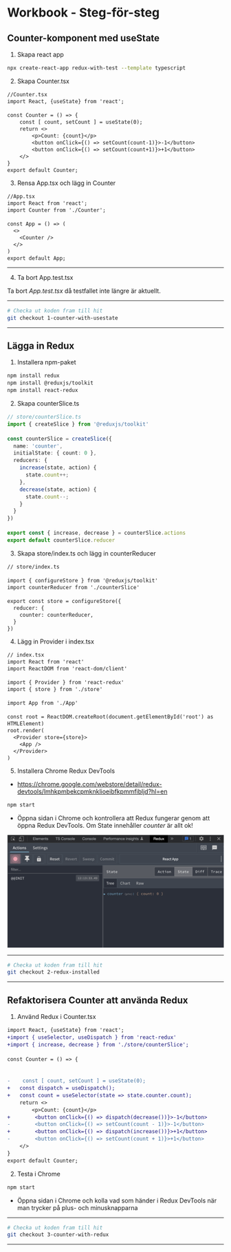 # Workbook - Steg-för-steg
## Counter-komponent med useState

1. Skapa react app

```sh
npx create-react-app redux-with-test --template typescript
```

2. Skapa Counter.tsx

```tsx
//Counter.tsx
import React, {useState} from 'react';

const Counter = () => {
    const [ count, setCount ] = useState(0);
    return <>
        <p>Count: {count}</p>
        <button onClick={() => setCount(count-1)}>-1</button>
        <button onClick={() => setCount(count+1)}>+1</button>
    </>
}
export default Counter;
```

3. Rensa App.tsx och lägg in Counter

```tsx
//App.tsx
import React from 'react';
import Counter from './Counter';

const App = () => (
  <>
    <Counter />
  </>
)
export default App;
```
---

4. Ta bort App.test.tsx

Ta bort *App.test.tsx* då testfallet inte längre är aktuellt.

---

```sh
# Checka ut koden fram till hit
git checkout 1-counter-with-usestate
```
---

## Lägga in Redux

1. Installera npm-paket

```sh
npm install redux
npm install @reduxjs/toolkit
npm install react-redux
```

2. Skapa counterSlice.ts

```ts
// store/counterSlice.ts
import { createSlice } from '@reduxjs/toolkit'

const counterSlice = createSlice({
  name: 'counter',
  initialState: { count: 0 },
  reducers: {
    increase(state, action) {
      state.count++;
    },
    decrease(state, action) {
      state.count--;
    }
  }
})

export const { increase, decrease } = counterSlice.actions
export default counterSlice.reducer
```

3. Skapa store/index.ts och lägg in counterReducer

```tsx
// store/index.ts

import { configureStore } from '@reduxjs/toolkit'
import counterReducer from './counterSlice'

export const store = configureStore({
  reducer: {
    counter: counterReducer,
  }
})
```

4. Lägg in Provider i index.tsx

```tsx
// index.tsx
import React from 'react'
import ReactDOM from 'react-dom/client'

import { Provider } from 'react-redux'
import { store } from './store'

import App from './App'

const root = ReactDOM.createRoot(document.getElementById('root') as HTMLElement)
root.render(
  <Provider store={store}>
    <App />
  </Provider>
)
```


5. Installera Chrome Redux DevTools

- https://chrome.google.com/webstore/detail/redux-devtools/lmhkpmbekcpmknklioeibfkpmmfibljd?hl=en

```sh
npm start
```

- Öppna sidan i Chrome och kontrollera att Redux fungerar genom att öppna Redux DevTools. Om State innehåller *counter* är allt ok!

![](20221210121611.png)  

---

```sh
# Checka ut koden fram till hit
git checkout 2-redux-installed
```
---

## Refaktorisera Counter att använda Redux

1. Använd Redux i Counter.tsx

```diff
import React, {useState} from 'react';
+import { useSelector, useDispatch } from 'react-redux'
+import { increase, decrease } from './store/counterSlice';

const Counter = () => {

    
-    const [ count, setCount ] = useState(0);
+   const dispatch = useDispatch();
+   const count = useSelector(state => state.counter.count);
    return <>
        <p>Count: {count}</p>
+        <button onClick={() => dispatch(decrease())}>-1</button>
-        <button onClick={() => setCount(count - 1)}>-1</button>
+        <button onClick={() => dispatch(increase())}>+1</button>
-        <button onClick={() => setCount(count + 1)}>+1</button>
    </>
}
export default Counter;
```

2. Testa i Chrome

```sh
npm start
```

- Öppna sidan i Chrome och kolla vad som händer i Redux DevTools när man trycker på plus- och minusknapparna

---

```sh
# Checka ut koden fram till hit
git checkout 3-counter-with-redux
```
---
```
